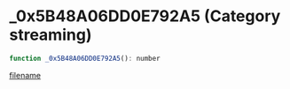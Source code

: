 # _0x5B48A06DD0E792A5 (Category streaming)

```js
function _0x5B48A06DD0E792A5(): number
```

[filename](_0x5B48A06DD0E792A5_m.md ':include')